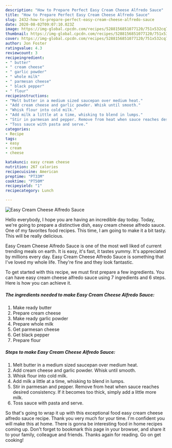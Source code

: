 ```yaml
---
description: "How to Prepare Perfect Easy Cream Cheese Alfredo Sauce"
title: "How to Prepare Perfect Easy Cream Cheese Alfredo Sauce"
slug: 2432-how-to-prepare-perfect-easy-cream-cheese-alfredo-sauce
date: 2020-08-02T09:07:10.023Z
image: https://img-global.cpcdn.com/recipes/5288156851077120/751x532cq70/easy-cream-cheese-alfredo-sauce-recipe-main-photo.jpg
thumbnail: https://img-global.cpcdn.com/recipes/5288156851077120/751x532cq70/easy-cream-cheese-alfredo-sauce-recipe-main-photo.jpg
cover: https://img-global.cpcdn.com/recipes/5288156851077120/751x532cq70/easy-cream-cheese-alfredo-sauce-recipe-main-photo.jpg
author: Jon Foster
ratingvalue: 4.3
reviewcount: 3
recipeingredient:
- " butter"
- " cream cheese"
- " garlic powder"
- " whole milk"
- " parmesan cheese"
- " black pepper"
- " flour"
recipeinstructions:
- "Melt butter in a medium sized saucepan over medium heat."
- "Add cream cheese and garlic powder. Whisk until smooth."
- "Whisk flour into cold milk."
- "Add milk a little at a time, whisking to blend in lumps."
- "Stir in parmesan and pepper. Remove from heat when sauce reaches desired consistency. If it becomes too thick, simply add a little more milk."
- "Toss sauce with pasta and serve."
categories:
- Recipe
tags:
- easy
- cream
- cheese

katakunci: easy cream cheese 
nutrition: 267 calories
recipecuisine: American
preptime: "PT33M"
cooktime: "PT50M"
recipeyield: "1"
recipecategory: Lunch

---
```



![Easy Cream Cheese Alfredo Sauce](https://img-global.cpcdn.com/recipes/5288156851077120/751x532cq70/easy-cream-cheese-alfredo-sauce-recipe-main-photo.jpg)

Hello everybody, I hope you are having an incredible day today. Today, we're going to prepare a distinctive dish, easy cream cheese alfredo sauce. One of my favorites food recipes. This time, I am going to make it a bit tasty. This will be really delicious.

Easy Cream Cheese Alfredo Sauce is one of the most well liked of current trending meals on earth. It is easy, it's fast, it tastes yummy. It's appreciated by millions every day. Easy Cream Cheese Alfredo Sauce is something that I've loved my whole life. They're fine and they look fantastic.




To get started with this recipe, we must first prepare a few ingredients. You can have easy cream cheese alfredo sauce using 7 ingredients and 6 steps. Here is how you can achieve it.

<!--inarticleads1-->

##### The ingredients needed to make Easy Cream Cheese Alfredo Sauce:

1. Make ready  butter
1. Prepare  cream cheese
1. Make ready  garlic powder
1. Prepare  whole milk
1. Get  parmesan cheese
1. Get  black pepper
1. Prepare  flour




<!--inarticleads2-->

##### Steps to make Easy Cream Cheese Alfredo Sauce:

1. Melt butter in a medium sized saucepan over medium heat.
1. Add cream cheese and garlic powder. Whisk until smooth.
1. Whisk flour into cold milk.
1. Add milk a little at a time, whisking to blend in lumps.
1. Stir in parmesan and pepper. Remove from heat when sauce reaches desired consistency. If it becomes too thick, simply add a little more milk.
1. Toss sauce with pasta and serve.




So that's going to wrap it up with this exceptional food easy cream cheese alfredo sauce recipe. Thank you very much for your time. I'm confident you will make this at home. There is gonna be interesting food in home recipes coming up. Don't forget to bookmark this page in your browser, and share it to your family, colleague and friends. Thanks again for reading. Go on get cooking!
